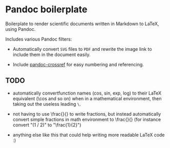 Pandoc boilerplate
==================

Boilerplate to render scientific documents written in Markdown to LaTeX, using
Pandoc.

Includes various Pandoc filters:

* Automatically convert `SVG` files to `PDF` and rewrite the image link to
  include them in the document easily.

* Include [pandoc-crossref](https://github.com/lierdakil/pandoc-crossref) for
  easy numbering and referencing.


## TODO

* automatically convertfunction names (cos, sin, exp, log) to their
LaTeX equivalent (\cos and so on) when in a mathematical environment,
then taking out the useless leading `\`.

* not having to use \frac{}{} to write fractions, but instead
automatically convert simple fractions in math environment to \frac{}{}
(for instance convert "(1 / 2)" to "\frac{1}{2}")

* anything else like this that could help writing more readable LaTeX
code :)
